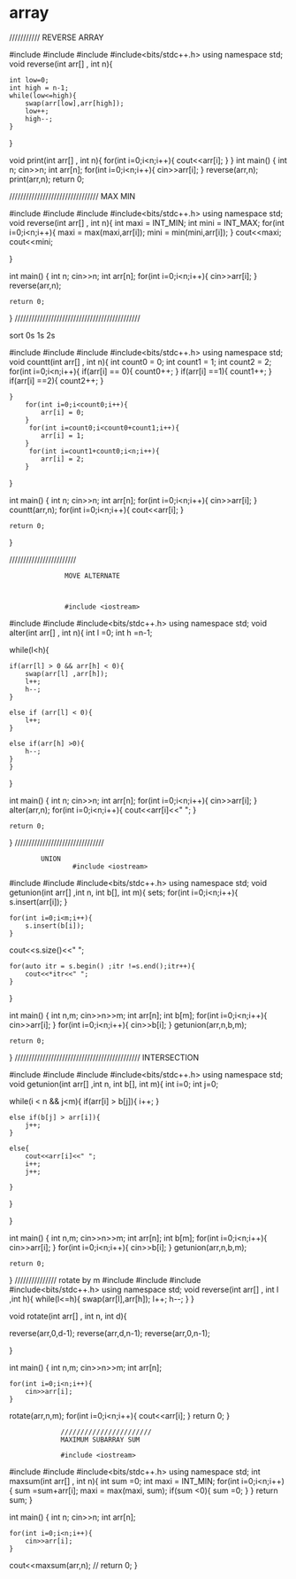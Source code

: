 # array
///////////
REVERSE ARRAY 

#include <iostream>
#include<algorithm>
#include<set>
#include<bits/stdc++.h> 
using namespace std;
void reverse(int arr[] , int n){
    
    int low=0;
    int high = n-1;
    while(low<=high){
        swap(arr[low],arr[high]);
        low++;
        high--;
    }
    
    
}

void print(int arr[] , int n){
    for(int i=0;i<n;i++){
        cout<<arr[i];
    }
}
int main() {
    int n;
    cin>>n;
    int arr[n];
    for(int i=0;i<n;i++){
        cin>>arr[i];
    }
 reverse(arr,n);
  print(arr,n);
	return 0;
  
  
  ////////////////////////////////
  MAX MIN 
  
  
  
  #include <iostream>
#include<algorithm>
#include<set>
#include<bits/stdc++.h> 
using namespace std;
void reverse(int arr[] , int n){
    int maxi = INT_MIN;
    int mini = INT_MAX;
for(int i=0;i<n;i++){
    maxi = max(maxi,arr[i]);
    mini = min(mini,arr[i]);
}
    cout<<maxi;
    cout<<mini;
   
    
}


int main() {
    int n;
    cin>>n;
    int arr[n];
    for(int i=0;i<n;i++){
        cin>>arr[i];
    }
 reverse(arr,n);

	return 0;
}
/////////////////////////////////////////////
  
  
  sort 0s 1s 2s
  
  
  #include <iostream>
#include<algorithm>
#include<set>
#include<bits/stdc++.h> 
using namespace std;
void countt(int arr[] , int n){
    int count0 = 0;
    int count1 = 1;
    int count2 = 2;
    for(int i=0;i<n;i++){
        if(arr[i] == 0){
            count0++;
        }
        if(arr[i] ==1){
            count1++;
        }
        if(arr[i] ==2){
            count2++;
        }
        
    }
        for(int i=0;i<count0;i++){
            arr[i] = 0;
        }
         for(int i=count0;i<count0+count1;i++){
            arr[i] = 1;
        }
         for(int i=count1+count0;i<n;i++){
            arr[i] = 2;
        }
        
        
    
}


int main() {
    int n;
    cin>>n;
    int arr[n];
    for(int i=0;i<n;i++){
        cin>>arr[i];
    }
countt(arr,n);
 for(int i=0;i<n;i++){
     cout<<arr[i];
 }

	return 0;
}
                  
                  
                  
 ////////////////////////
                  
                  MOVE ALTERNATE 
                  
                  
                  
                  #include <iostream>
#include<algorithm>
#include<set>
#include<bits/stdc++.h> 
using namespace std;
void alter(int arr[] , int n){
    int l =0;
    int h =n-1;
    
while(l<h){
    
    if(arr[l] > 0 && arr[h] < 0){
        swap(arr[l] ,arr[h]);
        l++;
        h--;
    }
    
    else if (arr[l] < 0){
        l++;
    }
    
    else if(arr[h] >0){
        h--;
    }
    }
}


int main() {
    int n;
    cin>>n;
    int arr[n];
    for(int i=0;i<n;i++){
        cin>>arr[i];
    }
alter(arr,n);
 for(int i=0;i<n;i++){
     cout<<arr[i]<<" ";
 }

	return 0;
}
       ////////////////////////////////
                    
                    
            UNION
                    #include <iostream>
#include<iterator>
#include<algorithm>
#include<bits/stdc++.h> 
using namespace std;
void getunion(int arr[] ,int n, int b[], int m){
     set<int>s;
    for(int i=0;i<n;i++){
        s.insert(arr[i]);
    }

    for(int i=0;i<m;i++){
        s.insert(b[i]);
    }
cout<<s.size()<<" ";
    
    for(auto itr = s.begin() ;itr !=s.end();itr++){
        cout<<*itr<<" ";
    }
 
}


int main() {
    int n,m;
    cin>>n>>m;
    int arr[n];
    int b[m];
    for(int i=0;i<n;i++){
        cin>>arr[i];
    }
    for(int i=0;i<n;i++){
        cin>>b[i];
    }
getunion(arr,n,b,m);

	return 0;
}
  /////////////////////////////////////////////
  INTERSECTION
  
  #include <iostream>
#include<iterator>
#include<algorithm>
#include<bits/stdc++.h> 
using namespace std;
void getunion(int arr[] ,int n, int b[], int m){
 int i=0;
 int j=0;
 
 while(i < n && j<m){
    if(arr[i] > b[j]){
        i++;
    }
    
    else if(b[j] > arr[i]){
        j++;
    }
    
    else{
        cout<<arr[i]<<" ";
        i++;
        j++;
        
    }
    
 }
 
}


int main() {
    int n,m;
    cin>>n>>m;
    int arr[n];
    int b[m];
    for(int i=0;i<n;i++){
        cin>>arr[i];
    }
    for(int i=0;i<n;i++){
        cin>>b[i];
    }
getunion(arr,n,b,m);

	return 0;
}
  ///////////////
  rotate by m
  #include <iostream>
#include<iterator>
#include<algorithm>
#include<bits/stdc++.h> 
using namespace std;
void reverse(int arr[] , int l ,int h){
    while(l<=h){
        swap(arr[l],arr[h]);
        l++;
        h--;
    }
}

void rotate(int arr[] , int n, int d){
 
 
 reverse(arr,0,d-1);
 reverse(arr,d,n-1);
 reverse(arr,0,n-1);
 
 
}



int main() {
    int n,m;
    cin>>n>>m;
    int arr[n];

    for(int i=0;i<n;i++){
        cin>>arr[i];
    }
  
rotate(arr,n,m);
for(int i=0;i<n;i++){
    cout<<arr[i];
}
	return 0;
}

                 ///////////////////////
                 MAXIMUM SUBARRAY SUM
                 
                 #include <iostream>
#include<iterator>
#include<algorithm>
#include<bits/stdc++.h> 
using namespace std;
int maxsum(int arr[] , int n){
          int sum =0;
          int maxi = INT_MIN;
    for(int i=0;i<n;i++){
   sum =sum+arr[i];
   maxi = max(maxi, sum);
   if(sum <0){
       sum =0;
   }
    }
    return sum;
}


int main() {
    int n;
    cin>>n;
    int arr[n];

    for(int i=0;i<n;i++){
        cin>>arr[i];
    }
  
cout<<maxsum(arr,n);
// 
	return 0;
}
